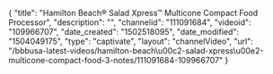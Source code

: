 {
    "title": "Hamilton Beach&reg; Salad Xpress&trade; Multicone Compact Food Processor",
    "description": "",
    "channelid": "111091684",
    "videoid": "109966707",
    "date_created": "1502518095",
    "date_modified": "1504049175",
    "type": "captivate",
    "layout": "channelVideo",
    "url": "\/bbbusa-latest-videos\/hamilton-beach\u00c2-salad-xpress\u00e2-multicone-compact-food-3-notes\/111091684-109966707"
}